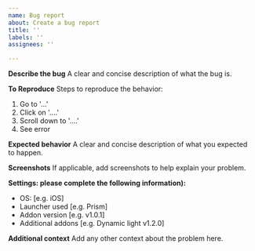 ```yaml
---
name: Bug report
about: Create a bug report
title: ''
labels: ''
assignees: ''

---
```


**Describe the bug**
A clear and concise description of what the bug is.

**To Reproduce**
Steps to reproduce the behavior:
1. Go to '...'
2. Click on '....'
3. Scroll down to '....'
4. See error

**Expected behavior**
A clear and concise description of what you expected to happen.

**Screenshots**
If applicable, add screenshots to help explain your problem.

**Settings: please complete the following information):**
 - OS: [e.g. iOS]
 - Launcher used [e.g. Prism]
 - Addon version [e.g. v1.0.1]
- Additional addons [e.g. Dynamic light v1.2.0]

**Additional context**
Add any other context about the problem here.
